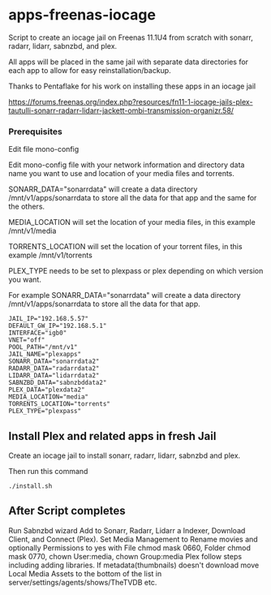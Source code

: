 # apps-freenas-iocage

Script to create an iocage jail on Freenas 11.1U4 from scratch with sonarr, radarr, lidarr, sabnzbd, and plex.

All apps will be placed in the same jail with separate data directories for each app to allow for easy reinstallation/backup.

Thanks to Pentaflake for his work on installing these apps in an iocage jail 

https://forums.freenas.org/index.php?resources/fn11-1-iocage-jails-plex-tautulli-sonarr-radarr-lidarr-jackett-ombi-transmission-organizr.58/

### Prerequisites
Edit file mono-config

Edit mono-config file with your network information and directory data name you want to use and location of your media files and torrents.

SONARR_DATA="sonarrdata" will create a data directory /mnt/v1/apps/sonarrdata to store all the data for that app and the same for the others.

MEDIA_LOCATION will set the location of your media files, in this example /mnt/v1/media

TORRENTS_LOCATION will set the location of your torrent files, in this example /mnt/v1/torrents

PLEX_TYPE needs to be set to plexpass or plex depending on which version you want.

For example SONARR_DATA="sonarrdata" will create a data directory /mnt/v1/apps/sonarrdata to store all the data for that app.

```
JAIL_IP="192.168.5.57"
DEFAULT_GW_IP="192.168.5.1"
INTERFACE="igb0"
VNET="off"
POOL_PATH="/mnt/v1"
JAIL_NAME="plexapps"
SONARR_DATA="sonarrdata2"
RADARR_DATA="radarrdata2"
LIDARR_DATA="lidarrdata2"
SABNZBD_DATA="sabnzbddata2"
PLEX_DATA="plexdata2"
MEDIA_LOCATION="media"
TORRENTS_LOCATION="torrents"
PLEX_TYPE="plexpass"
```
## Install Plex and related apps in fresh Jail

Create an iocage jail to install sonarr, radarr, lidarr, sabnzbd and plex.

Then run this command
```
./install.sh
```

## After Script completes
Run Sabnzbd wizard
Add to Sonarr, Radarr, Lidarr a Indexer, Download Client, and Connect (Plex).
Set Media Management to Rename movies and optionally Permissions to yes with File chmod mask 0660, Folder chmod mask 0770, chown User:media, chown Group:media
Plex follow steps including adding libraries.  If metadata(thumbnails) doesn't download move Local Media Assets to the bottom of the list in server/settings/agents/shows/TheTVDB etc.  
